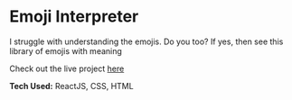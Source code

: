 # Emoji Interpreter

I struggle with understanding the emojis. Do you too? If yes, then see this library of emojis with meaning

Check out the live project [here]()


**Tech Used:** ReactJS, CSS, HTML